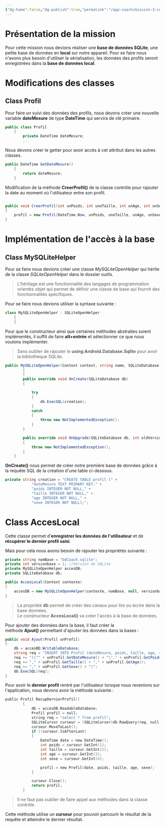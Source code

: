 ```yaml
---
{"dg-home":false,"dg-publish":true,"permalink":"/app-coach/mission-3-sq-lite/","dgPassFrontmatter":true}
---
```



# Présentation de la mission

Pour cette mission nous devions réaliser une **base de données SQLite**, une petite base de données en **local** sur notre appareil. Pour se faire nous n'avons plus besoin d'utiliser la sérialisation, les données des profils seront enregistrées dans la **base de données local**.

# Modifications des classes

## Class Profil

Pour faire un suivi des données des profils, nous devons créer une nouvelle variable **dateMesure** de type **DateTime** qui servira de clé primaire.

```C#
public class Profil
    {
        private DateTime dateMesure;
        ...
```

Nous devons créer le getter pour avoir accès à cet attribut dans les autres classes.

```C#
public DateTime GetDateMesure()
    {
        return dateMesure;
    }
```

Modification de la méthode **CreerProfil()** de la classe contrôle pour rajouter la date au moment où l'utilisateur entre son profil.

```C#

public void CreerProfil(int unPoids, int uneTaille, int unAge, int unSexe)
{
    profil = new Profil(DateTime.Now, unPoids, uneTaille, unAge, unSexe);
}
```

# Implémentation de l'accès à la base

## Class MySQLiteHelper

Pour se faire nous devions créer une classe _MySQLiteOpenHelper_ qui hérite de la classe _SQLiteOpenHelper_ dans le dossier outils.

> L’héritage est une fonctionnalité des langages de programmation orientés objet qui permet de définir une classe de base qui fournit des fonctionnalités spécifiques.

Pour se faire nous devions utiliser la syntaxe suivante :

```C#
class MySQLiteOpenHelper : SQLiteOpenHelper
    {
    }
```

Pour que le constructeur ainsi que certaines méthodes abstraites soient implémentés, il suffit de faire **alt+entrée** et sélectionner ce que nous voulons implémenter.

> Sans oublier de rajouter le **using Android.Database.Sqlite** pour avoir la bibliothèque SQLite.

```C#
public MySQLiteOpenHelper(Context context, string name, SQLiteDatabase.ICursorFactory factory, int version) : base(context, name, factory, version)
        {
        }
        public override void OnCreate(SQLiteDatabase db)
        {

            try
            {
                db.ExecSQL(creation);
            }
            catch
            {
                throw new NotImplementedException();
            }
        }

        public override void OnUpgrade(SQLiteDatabase db, int oldVersion, int newVersion)
        {
            throw new NotImplementedException();
        }
    }
```

**OnCreate()** nous permet de créer notre première base de données grâce à la requête SQL de la création d'une table ci-dessous.

```C#
private string creation = "CREATE TABLE profil (" +
            "dateMesure TEXT PRIMARY KEY," +
            "poids INTEGER NOT NULL," +
            "taille INTEGER NOT NULL," +
            "age INTEGER NOT NULL," +
            "sexe INTEGER NOT NULL);";
```

# Class AccesLocal

Cette classe permet d'**enregistrer les données de l'utilisateur** et de **récupérer le dernier profil saisi**. 

Mais pour cela nous avons besoin de rajouter les propriétés suivante :

```C#
private string nomBase = "bdCoach.sqlite";
private int versionbase = 1; //Version de SQLite
private MySQLiteOpenHelper accesDB;
private SQLiteDatabase db;

public AccesLocal(Context contexte)
{
    accesDB = new MySQLiteOpenHelper(contexte, nomBase, null, versionbase);
}
```

> La propriété **db** permet de créer des canaux pour lire ou écrire dans la base données.  
> Le constructeur **AccesLocal()** va créer l'accès à la base de données.

Pour ajouter des données dans la base, il faut créer la méthode **Ajout()** permettant d'ajouter les données dans la bases :

```C#
public void Ajout(Profil unProfil)
{
    db = accesBD.WritableDatabase;
    string req = "INSERT INTO Profil (dateMesure, poids, taille, age, sexe) VALUES ";
    req += "(\"" + unProfil.GetDateMesure() + "\"," + unProfil.GetPoids();
    req += "," + unProfil.GetTaille() + "," + unProfil.GetAge();
    req += "," + unProfil.GetSexe() + ")";
    db.ExecSQL(req);
}
```

Pour avoir le **dernier profil** rentré par l'utilisateur lorsque nous revenions sur l'application, nous devons avoir la méthode suivante :

```c
public Profil RecupDernierProfil()
        {
            db = accesDB.ReadableDatabase;
            Profil profil = null;
            string req = "select * from profil";
            SQLiteCursor curseur = (SQLiteCursor)db.RawQuery(req, null);
            curseur.MoveToLast();
            if (!curseur.IsAfterLast)
            {
                DateTime date = new DateTime();
                int poids = curseur.GetInt(1);
                int taille = curseur.GetInt(2);
                int age = curseur.GetInt(3);
                int sexe = curseur.GetInt(4);

                profil = new Profil(date, poids, taille, age, sexe);
            }

            curseur.Close();
            return profil;
        }
```

> Il ne faut pas oublier de faire appel aux méthodes dans la classe contrôle.

Cette méthode utilise un **curseur** pour pouvoir parcourir le résultat de la requête et atteindre le dernier résultat.
